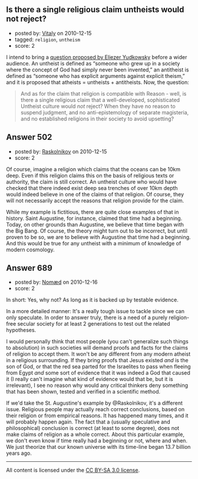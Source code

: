 ## Is there a single religious claim untheists would not reject?

- posted by: [Vitaly](https://stackexchange.com/users/-1/106-vitaly) on 2010-12-15
- tagged: `religion`, `untheism`
- score: 2

I intend to bring a [question proposed by Eliezer Yudkowsky][1] before a wider audience.
An untheist is defined as “someone who grew up in a society where the concept of God had simply never been invented,” an antitheist is defined as “someone who has explicit arguments against explicit theism,” and it is proposed that atheists = untheists + antitheists.
Now, the question:
>And as for the claim that religion is compatible with Reason - well, is there a single religious claim that a well-developed, sophisticated Untheist culture would *not* reject?  When they have no reason to suspend judgment, and no anti-epistemology of separate magisteria, and no established religions in their society to avoid upsetting?

  [1]: http://lesswrong.com/lw/11m/atheism_untheism_antitheism/


## Answer 502

- posted by: [Raskolnikov](https://stackexchange.com/users/-1/144-raskolnikov) on 2010-12-15
- score: 2

Of course, imagine a religion which claims that the oceans can be 10km deep. Even if this religion claims this on the basis of religious texts or authority, the claim is still correct. An untheist culture who would have checked that there indeed exist deep sea trenches of over 10km depth would indeed believe in one of the claims of that religion. Of course, they will not necessarily accept the reasons that religion provide for the claim.

While my example is fictitious, there are quite close examples of that in history. Saint Augustine, for instance, claimed that time had a beginning. Today, on other grounds than Augustine, we believe that time began with the Big Bang. Of course, the theory might turn out to be incorrect, but until proven to be so, we are to believe with Augustine that time had a beginning. And this would be true for any untheist with a minimum of knowledge of modern cosmology.


## Answer 689

- posted by: [Nomæd](https://stackexchange.com/users/-1/27-nom-d) on 2010-12-16
- score: 2

In short: Yes, why not? As long as it is backed up by testable evidence.

In a more detailed manner: It's a really tough issue to tackle since we can only speculate. In order to answer truly, there is a need of a purely religion-free secular society for at least 2 generations to test out the related hypotheses.

I would personally think that most people (you can't generalize such things to absolution) in such societies will demand proofs and facts for the claims of religion to accept them. It won't be any different from any modern atheist in a religious surrounding. If they bring proofs that Jesus existed _and_ is the son of God, or that the red sea parted for the Israelites to pass when fleeing from Egypt _and_ some sort of evidence that it was indeed a God that caused it (I really can't imagine what kind of evidence would that be, but it is irrelevant), I see no reason why would any critical thinkers deny something that has been shown, tested and verified in a scientific method.

If we'd take the St. Augustine's example by @Raskolnikov, it's a different issue. Religious people may actually reach correct conclusions, based on their religion or from empirical reasons. It has happened many times, and it will probably happen again. The fact that a (usually speculative and philosophical) conclusion is correct (at least to some degree), does not make claims of religion as a whole correct. About this particular example, we don't even know if time really had a beginning or not, where and when. We just theorize that our known universe with its time-line began 13.7 billion years ago.




---

All content is licensed under the [CC BY-SA 3.0 license](https://creativecommons.org/licenses/by-sa/3.0/).
